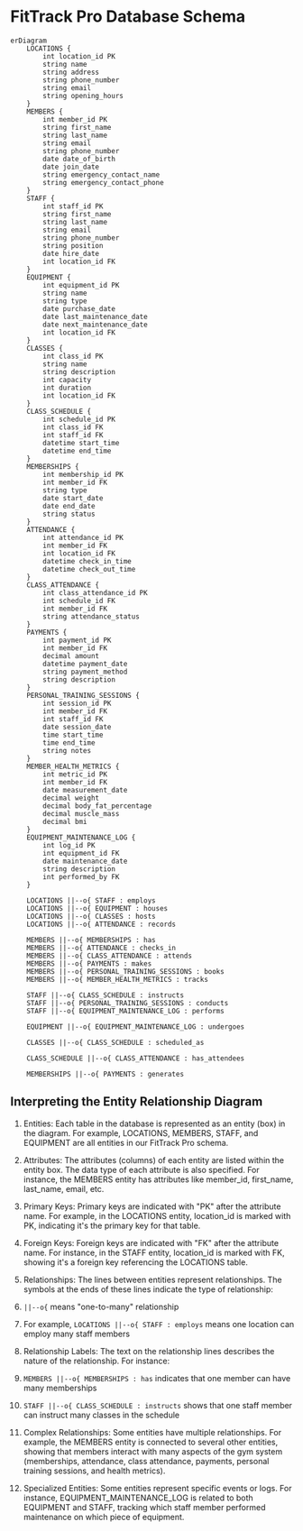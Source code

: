 # FitTrack Pro Database Schema

```mermaid
erDiagram
    LOCATIONS {
        int location_id PK
        string name
        string address
        string phone_number
        string email
        string opening_hours
    }
    MEMBERS {
        int member_id PK
        string first_name
        string last_name
        string email
        string phone_number
        date date_of_birth
        date join_date
        string emergency_contact_name
        string emergency_contact_phone
    }
    STAFF {
        int staff_id PK
        string first_name
        string last_name
        string email
        string phone_number
        string position
        date hire_date
        int location_id FK
    }
    EQUIPMENT {
        int equipment_id PK
        string name
        string type
        date purchase_date
        date last_maintenance_date
        date next_maintenance_date
        int location_id FK
    }
    CLASSES {
        int class_id PK
        string name
        string description
        int capacity
        int duration
        int location_id FK
    }
    CLASS_SCHEDULE {
        int schedule_id PK
        int class_id FK
        int staff_id FK
        datetime start_time
        datetime end_time
    }
    MEMBERSHIPS {
        int membership_id PK
        int member_id FK
        string type
        date start_date
        date end_date
        string status
    }
    ATTENDANCE {
        int attendance_id PK
        int member_id FK
        int location_id FK
        datetime check_in_time
        datetime check_out_time
    }
    CLASS_ATTENDANCE {
        int class_attendance_id PK
        int schedule_id FK
        int member_id FK
        string attendance_status
    }
    PAYMENTS {
        int payment_id PK
        int member_id FK
        decimal amount
        datetime payment_date
        string payment_method
        string description
    }
    PERSONAL_TRAINING_SESSIONS {
        int session_id PK
        int member_id FK
        int staff_id FK
        date session_date
        time start_time
        time end_time
        string notes
    }
    MEMBER_HEALTH_METRICS {
        int metric_id PK
        int member_id FK
        date measurement_date
        decimal weight
        decimal body_fat_percentage
        decimal muscle_mass
        decimal bmi
    }
    EQUIPMENT_MAINTENANCE_LOG {
        int log_id PK
        int equipment_id FK
        date maintenance_date
        string description
        int performed_by FK
    }

    LOCATIONS ||--o{ STAFF : employs
    LOCATIONS ||--o{ EQUIPMENT : houses
    LOCATIONS ||--o{ CLASSES : hosts
    LOCATIONS ||--o{ ATTENDANCE : records

    MEMBERS ||--o{ MEMBERSHIPS : has
    MEMBERS ||--o{ ATTENDANCE : checks_in
    MEMBERS ||--o{ CLASS_ATTENDANCE : attends
    MEMBERS ||--o{ PAYMENTS : makes
    MEMBERS ||--o{ PERSONAL_TRAINING_SESSIONS : books
    MEMBERS ||--o{ MEMBER_HEALTH_METRICS : tracks

    STAFF ||--o{ CLASS_SCHEDULE : instructs
    STAFF ||--o{ PERSONAL_TRAINING_SESSIONS : conducts
    STAFF ||--o{ EQUIPMENT_MAINTENANCE_LOG : performs

    EQUIPMENT ||--o{ EQUIPMENT_MAINTENANCE_LOG : undergoes

    CLASSES ||--o{ CLASS_SCHEDULE : scheduled_as

    CLASS_SCHEDULE ||--o{ CLASS_ATTENDANCE : has_attendees

    MEMBERSHIPS ||--o{ PAYMENTS : generates
```

## Interpreting the Entity Relationship Diagram

1. Entities: Each table in the database is represented as an entity (box) in the diagram. For example, LOCATIONS, MEMBERS, STAFF, and EQUIPMENT are all entities in our FitTrack Pro schema.
2. Attributes: The attributes (columns) of each entity are listed within the entity box. The data type of each attribute is also specified. For instance, the MEMBERS entity has attributes like member_id, first_name, last_name, email, etc.
3. Primary Keys: Primary keys are indicated with "PK" after the attribute name. For example, in the LOCATIONS entity, location_id is marked with PK, indicating it's the primary key for that table.
4. Foreign Keys: Foreign keys are indicated with "FK" after the attribute name. For instance, in the STAFF entity, location_id is marked with FK, showing it's a foreign key referencing the LOCATIONS table.
5. Relationships: The lines between entities represent relationships. The symbols at the ends of these lines indicate the type of relationship:

6. `||--o{` means "one-to-many" relationship
7. For example, `LOCATIONS ||--o{ STAFF : employs` means one location can employ many staff members



6. Relationship Labels: The text on the relationship lines describes the nature of the relationship. For instance:

1. `MEMBERS ||--o{ MEMBERSHIPS : has` indicates that one member can have many memberships
2. `STAFF ||--o{ CLASS_SCHEDULE : instructs` shows that one staff member can instruct many classes in the schedule



7. Complex Relationships: Some entities have multiple relationships. For example, the MEMBERS entity is connected to several other entities, showing that members interact with many aspects of the gym system (memberships, attendance, class attendance, payments, personal training sessions, and health metrics).
8. Specialized Entities: Some entities represent specific events or logs. For instance, EQUIPMENT_MAINTENANCE_LOG is related to both EQUIPMENT and STAFF, tracking which staff member performed maintenance on which piece of equipment.